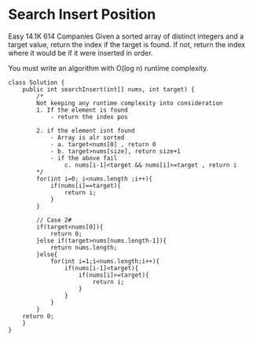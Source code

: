 # Search Insert Position
Easy
14.1K
614
Companies
Given a sorted array of distinct integers and a target value, return the index if the target is found. If not, return the index where it would be if it were inserted in order.

You must write an algorithm with O(log n) runtime complexity.

```
class Solution {
    public int searchInsert(int[] nums, int target) {
        /*
        Not keeping any runtime complexity into consideration
        1. If the element is found
            - return the index pos

        2. if the element isnt found 
            - Array is alr sorted 
            - a. target<nums[0] , return 0
            - b. target>nums[size], return size+1
            - if the above fail 
                c. nums[i-1]<target && nums[i]>=target , return i
        */
        for(int i=0; i<nums.length ;i++){
            if(nums[i]==target){
                return i;
            }
        }

        // Case 2#
        if(target<nums[0]){
            return 0;
        }else if(target>nums[nums.length-1]){
            return nums.length;
        }else{
            for(int i=1;i<nums.length;i++){
                if(nums[i-1]<target){
                    if(nums[i]>=target){
                        return i;
                    }
                }
            }
        }
    return 0;
    }
}
```